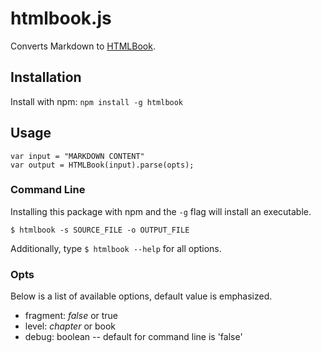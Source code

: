 # htmlbook.js

Converts Markdown to [HTMLBook](https://github.com/oreillymedia/htmlbook).

## Installation

Install with npm: `npm install -g htmlbook`

## Usage

```
var input = "MARKDOWN CONTENT"
var output = HTMLBook(input).parse(opts);
```

### Command Line

Installing this package with npm and the `-g` flag will install an executable.

```
$ htmlbook -s SOURCE_FILE -o OUTPUT_FILE
```

Additionally, type `$ htmlbook --help` for all options.

### Opts

Below is a list of available options, default value is emphasized.

- fragment: _false_ or true
- level: _chapter_ or book
- debug: boolean -- default for command line is 'false'